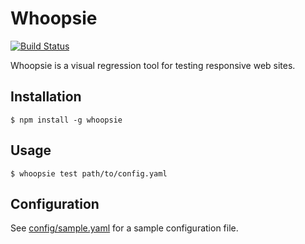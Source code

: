 # Whoopsie

[![Build Status](https://travis-ci.org/wildlyinaccurate/whoopsie.svg?branch=master)](https://travis-ci.org/wildlyinaccurate/whoopsie)

Whoopsie is a visual regression tool for testing responsive web sites.

## Installation

```
$ npm install -g whoopsie
```

## Usage

```
$ whoopsie test path/to/config.yaml
```

## Configuration

See [config/sample.yaml](./config/sample.yaml) for a sample configuration file.
